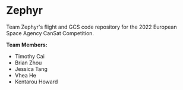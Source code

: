 # Zephyr
Team Zephyr's flight and GCS code repository for the 2022 European Space Agency CanSat Competition.

**Team Members:**
- Timothy Cai
- Brian Zhou
- Jessica Tang
- Vhea He
- Kentarou Howard
 
